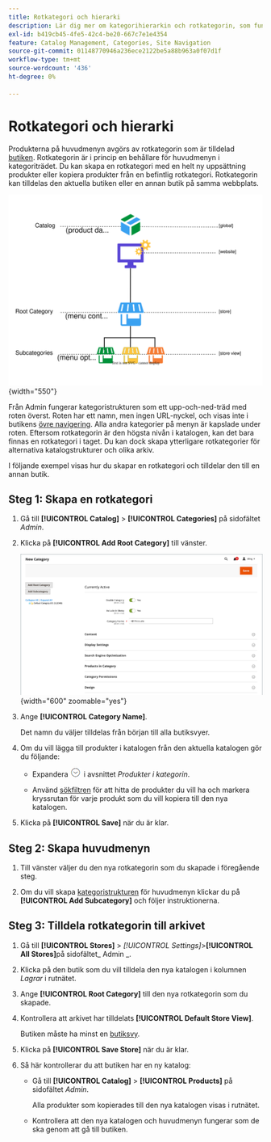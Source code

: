 ```yaml
---
title: Rotkategori och hierarki
description: Lär dig mer om kategorihierarkin och rotkategorin, som fungerar som behållare för huvudmenyn i kategoriträdet.
exl-id: b419cb45-4fe5-42c4-be20-667c7e1e4354
feature: Catalog Management, Categories, Site Navigation
source-git-commit: 01148770946a236ece2122be5a88b963a0f07d1f
workflow-type: tm+mt
source-wordcount: '436'
ht-degree: 0%

---
```


# Rotkategori och hierarki

Produkterna på huvudmenyn avgörs av rotkategorin som är tilldelad [butiken](../stores-purchase/stores.md#add-stores). Rotkategorin är i princip en behållare för huvudmenyn i kategoriträdet. Du kan skapa en rotkategori med en helt ny uppsättning produkter eller kopiera produkter från en befintlig rotkategori. Rotkategorin kan tilldelas den aktuella butiken eller en annan butik på samma webbplats.

![Kataloghierarkidiagram](./assets/catalog-hierarchy-scope.svg){width="550"}

Från Admin fungerar kategoristrukturen som ett upp-och-ned-träd med roten överst. Roten har ett namn, men ingen URL-nyckel, och visas inte i butikens [övre navigering](navigation-top.md). Alla andra kategorier på menyn är kapslade under roten. Eftersom rotkategorin är den högsta nivån i katalogen, kan det bara finnas en rotkategori i taget. Du kan dock skapa ytterligare rotkategorier för alternativa katalogstrukturer och olika arkiv.

I följande exempel visas hur du skapar en rotkategori och tilldelar den till en annan butik.

## Steg 1: Skapa en rotkategori

1. Gå till **[!UICONTROL Catalog]** > **[!UICONTROL Categories]** på sidofältet _Admin_.

1. Klicka på **[!UICONTROL Add Root Category]** till vänster.

   ![Ny rotkategori](./assets/category-root-ee.png){width="600" zoomable="yes"}

1. Ange **[!UICONTROL Category Name]**.

   Det namn du väljer tilldelas från början till alla butiksvyer.

1. Om du vill lägga till produkter i katalogen från den aktuella katalogen gör du följande:

   - Expandera ![Expansionsväljaren](../assets/icon-display-expand.png) i avsnittet _Produkter i kategorin_.

   - Använd [sökfiltren](../getting-started/admin-grid-controls.md) för att hitta de produkter du vill ha och markera kryssrutan för varje produkt som du vill kopiera till den nya katalogen.

1. Klicka på **[!UICONTROL Save]** när du är klar.

## Steg 2: Skapa huvudmenyn

1. Till vänster väljer du den nya rotkategorin som du skapade i föregående steg.

1. Om du vill skapa [kategoristrukturen](category-create.md) för huvudmenyn klickar du på **[!UICONTROL Add Subcategory]** och följer instruktionerna.

## Steg 3: Tilldela rotkategorin till arkivet

1. Gå till **[!UICONTROL Stores]** > _[!UICONTROL Settings]_>**[!UICONTROL All Stores]**&#x200B;på sidofältet_ Admin _.

1. Klicka på den butik som du vill tilldela den nya katalogen i kolumnen _Lagrar_ i rutnätet.

1. Ange **[!UICONTROL Root Category]** till den nya rotkategorin som du skapade.

1. Kontrollera att arkivet har tilldelats **[!UICONTROL Default Store View]**.

   Butiken måste ha minst en [butiksvy](../stores-purchase/store-views.md).

1. Klicka på **[!UICONTROL Save Store]** när du är klar.

1. Så här kontrollerar du att butiken har en ny katalog:

   - Gå till **[!UICONTROL Catalog]** > **[!UICONTROL Products]** på sidofältet _Admin_.

     Alla produkter som kopierades till den nya katalogen visas i rutnätet.

   - Kontrollera att den nya katalogen och huvudmenyn fungerar som de ska genom att gå till butiken.
